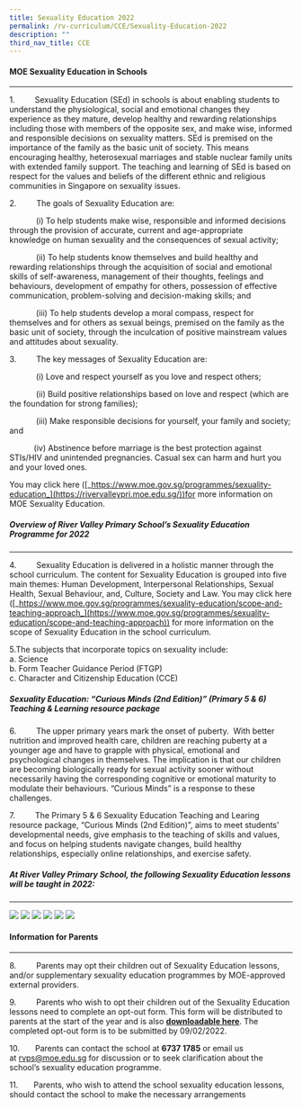 ```yaml
---
title: Sexuality Education 2022
permalink: /rv-curriculum/CCE/Sexuality-Education-2022
description: ""
third_nav_title: CCE
---
```

#### MOE Sexuality Education in Schools
----------------------------------

  

1.         Sexuality Education (SEd) in schools is about enabling students to understand the physiological, social and emotional changes they experience as they mature, develop healthy and rewarding relationships including those with members of the opposite sex, and make wise, informed and responsible decisions on sexuality matters. SEd is premised on the importance of the family as the basic unit of society. This means encouraging healthy, heterosexual marriages and stable nuclear family units with extended family support. The teaching and learning of SEd is based on respect for the values and beliefs of the different ethnic and religious communities in Singapore on sexuality issues. 

2.         The goals of Sexuality Education are:

            (i) To help students make wise, responsible and informed decisions through the provision of accurate, current and age-appropriate knowledge on human sexuality and the consequences of sexual activity;

            (ii) To help students know themselves and build healthy and rewarding relationships through the acquisition of social and emotional skills of self-awareness, management of their thoughts, feelings and behaviours, development of empathy for others, possession of effective communication, problem-solving and decision-making skills; and

            (iii) To help students develop a moral compass, respect for themselves and for others as sexual beings, premised on the family as the basic unit of society, through the inculcation of positive mainstream values and attitudes about sexuality.  

  

3.         The key messages of Sexuality Education are: 

            (i) Love and respect yourself as you love and respect others;

            (ii) Build positive relationships based on love and respect (which are the foundation for strong families);

            (iii) Make responsible decisions for yourself, your family and society; and

           (iv) Abstinence before marriage is the best protection against STIs/HIV and unintended pregnancies. Casual sex can harm and hurt you and your loved ones. 

You may click here ([_https://www.moe.gov.sg/programmes/sexuality-education_](https://rivervalleypri.moe.edu.sg/))for more information on MOE Sexuality Education. 

  

##### Overview of River Valley Primary School’s Sexuality Education Programme for 2022
--------------------------------------------------------------------------------

  
4.         Sexuality Education is delivered in a holistic manner through the school curriculum. The content for Sexuality Education is grouped into five main themes: Human Development, Interpersonal Relationships, Sexual Health, Sexual Behaviour, and, Culture, Society and Law. You may click here ([_https://www.moe.gov.sg/programmes/sexuality-education/scope-and-teaching-approach_](https://www.moe.gov.sg/programmes/sexuality-education/scope-and-teaching-approach)) for more information on the scope of Sexuality Education in the school curriculum.  
  
5.The subjects that incorporate topics on sexuality include:  
a. Science  
b. Form Teacher Guidance Period (FTGP)  
c. Character and Citizenship Education (CCE)  
  

##### Sexuality Education: “Curious Minds (2nd Edition)” (Primary 5 & 6) Teaching & Learning resource package

  
6.         The upper primary years mark the onset of puberty.  With better nutrition and improved health care, children are reaching puberty at a younger age and have to grapple with physical, emotional and psychological changes in themselves. The implication is that our children are becoming biologically ready for sexual activity sooner without necessarily having the corresponding cognitive or emotional maturity to modulate their behaviours. “Curious Minds” is a response to these challenges.  
  
7.         The Primary 5 & 6 Sexuality Education Teaching and Learing resource package, “Curious Minds (2nd Edition)”, aims to meet students’ developmental needs, give emphasis to the teaching of skills and values, and focus on helping students navigate changes, build healthy relationships, especially online relationships, and exercise safety.  
  

##### At River Valley Primary School, the following Sexuality Education lessons will be taught in 2022: 
--------------------------------------------------------------------------------------------------

![](/images/RV%20Curriculum/Character%20and%20Citizenship%20Ed/Student%20Well%20Being/Sexuality%20Education/photo_6235498026902859924_w.png)
![](/images/RV%20Curriculum/Character%20and%20Citizenship%20Ed/Student%20Well%20Being/Sexuality%20Education/photo_6235498026902859925_w.png)
![](/images/RV%20Curriculum/Character%20and%20Citizenship%20Ed/Student%20Well%20Being/Sexuality%20Education/photo_6235498026902859926_w.png)
![](/images/RV%20Curriculum/Character%20and%20Citizenship%20Ed/Student%20Well%20Being/Sexuality%20Education/photo_6235624698373321291_w.png)
![](/images/RV%20Curriculum/Character%20and%20Citizenship%20Ed/Student%20Well%20Being/Sexuality%20Education/photo_6235498026902859927_w.png)
![](/images/RV%20Curriculum/Character%20and%20Citizenship%20Ed/Student%20Well%20Being/Sexuality%20Education/photo_6235498026902859929_w.png)

#### Information for Parents
-----------------------

  
8.         Parents may opt their children out of Sexuality Education lessons, and/or supplementary sexuality education programmes by MOE-approved external providers.  
  
9.         Parents who wish to opt their children out of the Sexuality Education lessons need to complete an opt-out form. This form will be distributed to parents at the start of the year and is also [**downloadable here**](https://rivervalleypri.moe.edu.sg/qql/slot/u167/RVPS_parents%20opt-out%20form%202022.pdf). The completed opt-out form is to be submitted by 09/02/2022.  
  
10.       Parents can contact the school at **6737 1785** or email us at [rvps@moe.edu.sg](mailto:rvps@moe.edu.sg) for discussion or to seek clarification about the school’s sexuality education programme.  
  
11.       Parents, who wish to attend the school sexuality education lessons, should contact the school to make the necessary arrangements